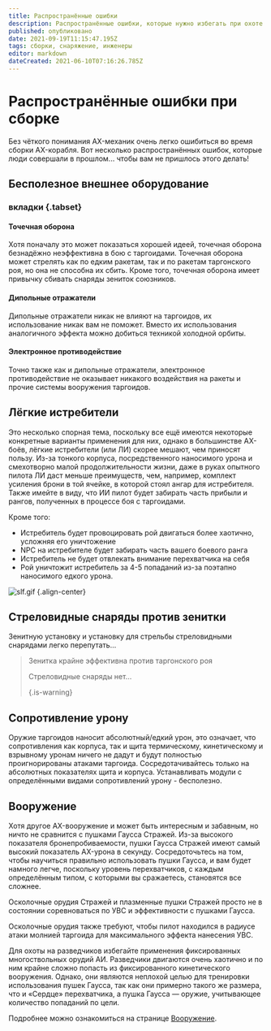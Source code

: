 ```yaml
---
title: Распространённые ошибки
description: Распространённые ошибки, которые нужно избегать при охоте на таргоидов
published: опубликовано
date: 2021-09-19T11:15:47.195Z
tags: сборки, снаряжение, инженеры
editor: markdown
dateCreated: 2021-06-10T07:16:26.785Z
---
```


# Распространённые ошибки при сборке
Без чёткого понимания AX-механик очень легко ошибиться во время сборки AX-корабля. Вот несколько распространённых ошибок, которые люди совершали в прошлом... чтобы вам не пришлось этого делать!

## Бесполезное внешнее оборудование
### вкладки {.tabset}
#### Точечная оборона
Хотя поначалу это может показаться хорошей идеей, точечная оборона безнадёжно неэффективна в бою с таргоидами. Точечная оборона может стрелять как по едким ракетам, так и по ракетам таргонского роя, но она не способна их сбить. Кроме того, точечная оборона имеет привычку сбивать снаряды зениток союзников.

#### Дипольные отражатели
Дипольные отражатели никак не влияют на таргоидов, их использование никак вам не поможет. Вместо их использования аналогичного эффекта можно добиться техникой холодной орбиты.

#### Электронное противодействие
Точно также как и дипольные отражатели, электронное противодействие не оказывает никакого воздействия на ракеты и прочие системы вооружения таргоидов.

## Лёгкие истребители
Это несколько спорная тема, поскольку все ещё имеются некоторые конкретные варианты применения для них, однако в большинстве AX-боёв, лёгкие истребители (или ЛИ) скорее мешают, чем приносят пользу. Из-за тонкого корпуса, посредственного наносимого урона и смехотворно малой продолжительности жизни, даже в руках опытного пилота ЛИ даст меньше преимуществ, чем, например, комплект усиления брони в той ячейке, в которой стоял ангар для истребителя. Также имейте в виду, что ИИ пилот будет забирать часть прибыли и рангов, полученных в процессе боя с таргоидами.

Кроме того:
- Истребитель будет провоцировать рой двигаться более хаотично, усложняя его уничтожение
- NPC на истребителе будет забирать часть вашего боевого ранга
- Истребитель не будет отвлекать внимание перехватчика на себя
- Рой уничтожит истребитель за 4-5 попаданий из-за поэтапно наносимого едкого урона.

![slf.gif](/img/slf.gif) {.align-center}

## Стреловидные снаряды против зенитки
Зенитную установку и установку для стрельбы стреловидными снарядами легко перепутать…

> Зенитка крайне эффективна против таргонского роя
> 
> Стреловидные снаряды нет… 
> 
> {.is-warning}


## Сопротивление урону
Оружие таргоидов наносит абсолютный/едкий урон, это означает, что сопротивления как корпуса, так и щита термическому, кинетическому и взрывному уронам ничего не дадут и будут полностью проигнорированы атаками таргоида. Сосредотачивайтесь только на абсолютных показателях щита и корпуса. Устанавливать модули с определёнными видами сопротивлений урону - бесполезно.

## Вооружение
Хотя другое AX-вооружение и может быть интересным и забавным, но ничто не сравнится с пушками Гаусса Стражей. Из-за высокого показателя бронепробиваемости, пушки Гаусса Стражей имеют самый высокий показатель AX-урона в секунду. Сосредоточьтесь на том, чтобы научиться правильно использовать пушки Гаусса, и вам будет намного легче, поскольку уровень перехватчиков, с каждым определённым типом, с которыми вы сражаетесь, становятся все сложнее.

Осколочные орудия Стражей и плазменные пушки Стражей просто не в состоянии соревноваться по УВС и эффективности с пушками Гаусса.

Осколочные орудия также требуют, чтобы пилот находился в радиусе атаки молнией таргоида для максимального эффекта нанесения УВС.

Для охоты на разведчиков избегайте применения фиксированных многоствольных орудий АИ. Разведчики двигаются очень хаотично и по ним крайне сложно попасть из фиксированного кинетического вооружения. Однако, они являются неплохой целью для тренировки использования пушек Гаусса, так как они примерно такого же размера, что и «Сердце» перехватчика, а пушка Гаусса — оружие, учитывающее количество попаданий по цели.

Подробнее можно ознакомиться на странице [Вооружение](/en/weapons).
